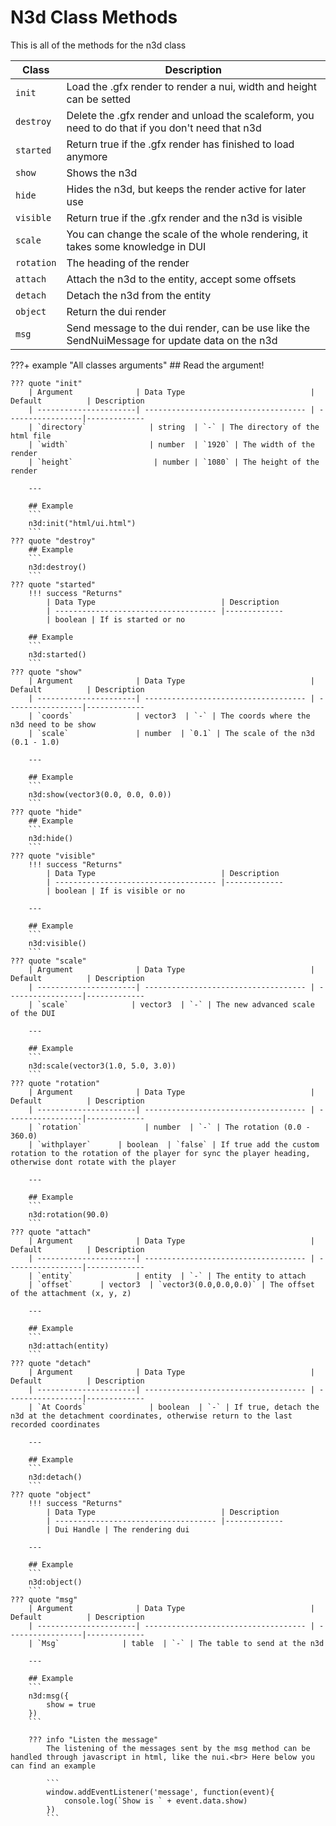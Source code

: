 # N3d Class Methods
This is all of the methods for the n3d class

| Class                 | Description
| ----------------------| -------------
| `init`             | Load the .gfx render to render a nui, width and height can be setted
| `destroy`          | Delete the .gfx render and unload the scaleform, you need to do that if you don't need that n3d
| `started`          | Return true if the .gfx render has finished to load anymore  
| `show`             | Shows the n3d
| `hide`             | Hides the n3d, but keeps the render active for later use
| `visible`          | Return true if the .gfx render and the n3d is visible
| `scale`            | You can change the scale of the whole rendering, it takes some knowledge in DUI
| `rotation`         | The heading of the render
| `attach`           | Attach the n3d to the entity, accept some offsets
| `detach`           | Detach the n3d from the entity
| `object`           | Return the dui render
| `msg`           | Send message to the dui render, can be use like the SendNuiMessage for update data on the n3d

???+ example "All classes arguments"
    ## Read the argument!

    ??? quote "init"
        | Argument              | Data Type                            | Default          | Description
        | ----------------------| ------------------------------------ | -----------------|-------------
        | `directory`              | string  | `-` | The directory of the html file
        | `width`                  | number  | `1920` | The width of the render
        | `height`                  | number | `1080` | The height of the render

        ---

        ## Example
        ```
        n3d:init("html/ui.html")
        ```
    ??? quote "destroy"
        ## Example
        ```
        n3d:destroy()
        ```
    ??? quote "started"
        !!! success "Returns"
            | Data Type                            | Description
            | ------------------------------------ |-------------
            | boolean | If is started or no

        ## Example
        ```
        n3d:started()
        ```
    ??? quote "show"
        | Argument              | Data Type                            | Default          | Description
        | ----------------------| ------------------------------------ | -----------------|-------------
        | `coords`              | vector3  | `-` | The coords where the n3d need to be show
        | `scale`               | number  | `0.1` | The scale of the n3d (0.1 - 1.0)

        ---

        ## Example
        ```
        n3d:show(vector3(0.0, 0.0, 0.0))
        ```
    ??? quote "hide"
        ## Example
        ```
        n3d:hide()
        ```
    ??? quote "visible"
        !!! success "Returns"
            | Data Type                            | Description
            | ------------------------------------ |-------------
            | boolean | If is visible or no

        ---
        
        ## Example
        ```
        n3d:visible()
        ```
    ??? quote "scale"
        | Argument              | Data Type                            | Default          | Description
        | ----------------------| ------------------------------------ | -----------------|-------------
        | `scale`              | vector3  | `-` | The new advanced scale of the DUI

        ---
        
        ## Example
        ```
        n3d:scale(vector3(1.0, 5.0, 3.0))
        ```
    ??? quote "rotation"
        | Argument              | Data Type                            | Default          | Description
        | ----------------------| ------------------------------------ | -----------------|-------------
        | `rotation`              | number  | `-` | The rotation (0.0 - 360.0)
        | `withplayer`      | boolean  | `false` | If true add the custom rotation to the rotation of the player for sync the player heading, otherwise dont rotate with the player

        ---
        
        ## Example
        ```
        n3d:rotation(90.0)
        ```
    ??? quote "attach"
        | Argument              | Data Type                            | Default          | Description
        | ----------------------| ------------------------------------ | -----------------|-------------
        | `entity`              | entity  | `-` | The entity to attach
        | `offset`      | vector3  | `vector3(0.0,0.0,0.0)` | The offset of the attachment (x, y, z)

        ---
        
        ## Example
        ```
        n3d:attach(entity)
        ```
    ??? quote "detach"
        | Argument              | Data Type                            | Default          | Description
        | ----------------------| ------------------------------------ | -----------------|-------------
        | `At Coords`              | boolean  | `-` | If true, detach the n3d at the detachment coordinates, otherwise return to the last recorded coordinates

        ---
        
        ## Example
        ```
        n3d:detach()
        ```
    ??? quote "object"
        !!! success "Returns"
            | Data Type                            | Description
            | ------------------------------------ |-------------
            | Dui Handle | The rendering dui

        ---
        
        ## Example
        ```
        n3d:object()
        ```
    ??? quote "msg"
        | Argument              | Data Type                            | Default          | Description
        | ----------------------| ------------------------------------ | -----------------|-------------
        | `Msg`              | table  | `-` | The table to send at the n3d

        ---
        
        ## Example
        ```
        n3d:msg({
            show = true
        })
        ```

        ??? info "Listen the message"
            The listening of the messages sent by the msg method can be handled through javascript in html, like the nui.<br> Here below you can find an example

            ```
            window.addEventListener('message', function(event){		
                console.log(`Show is ` + event.data.show)
            })
            ```